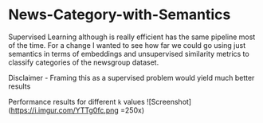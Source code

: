 # News-Category-with-Semantics

Supervised Learning although is really efficient has the same pipeline most of the time. For a change I wanted to see how far we could go using just
semantics in terms of embeddings and unsupervised similarity metrics to classify categories of the newsgroup dataset.

Disclaimer - Framing this as a supervised problem would yield much better results

Performance results for different `k` values 
![Screenshot](https://i.imgur.com/YTTg0fc.png =250x)
